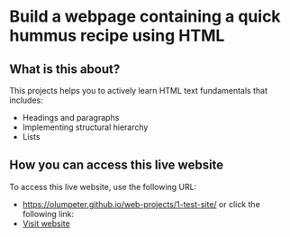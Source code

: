 # Build a webpage containing a quick hummus recipe using HTML
## What is this about?

This projects helps you to actively learn HTML text fundamentals that includes:
- Headings and paragraphs
- Implementing structural hierarchy
- Lists
## How you can access this live website
To access this live website, use the following URL:
- https://olumpeter.github.io/web-projects/1-test-site/
or click the following link: 
- <a href="https://olumpeter.github.io/web-projects/1-test-site/">Visit website</a>



